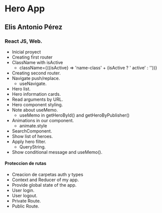 # Hero App

## Elis Antonio Pérez

### React JS, Web.

- Inicial proyect
- Creating first router
- ClassName with isActive
  - className={({isActive} => 'name-class' + (isActive ? ' active' : ''))}
- Creating second router.
- Navigate push/replace.
  - useNavigate.
- Hero list.
- Hero information cards.
- Read arguments by URL.
- Hero component styling.
- Note about useMemo.
  - useMemo in getHeroById() and getHeroByPublisher()
- Animations in our component.
  - animate.style
- SearchComponent.
- Show list of heroes.
- Apply hero filter.
  - QueryString.
- Show conditional message and useMemo().

#### Proteccion de rutas
- Creacion de carpetas auth y types
- Context and Reducer of my app.
- Provide global state of the app.
- User login.
- User logout.
- Private Route.
- Public Route.